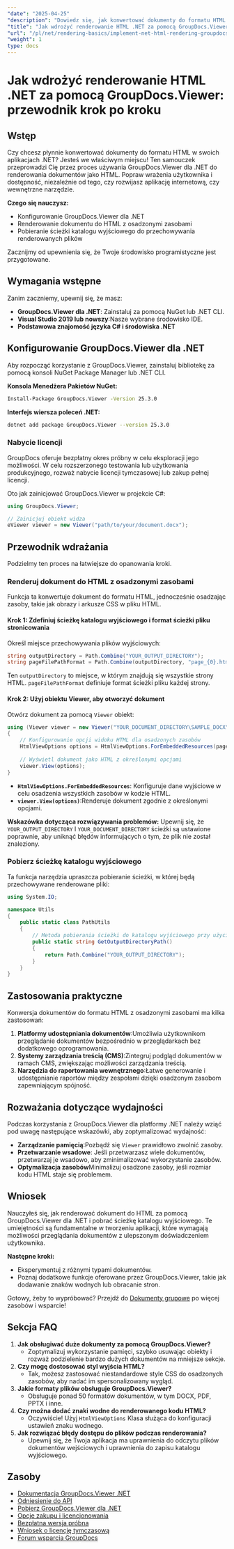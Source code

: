 ```yaml
---
"date": "2025-04-25"
"description": "Dowiedz się, jak konwertować dokumenty do formatu HTML za pomocą GroupDocs.Viewer dla .NET. Ten przewodnik obejmuje konfigurację, kroki renderowania i praktyczne zastosowania."
"title": "Jak wdrożyć renderowanie HTML .NET za pomocą GroupDocs.Viewer? Przewodnik krok po kroku"
"url": "/pl/net/rendering-basics/implement-net-html-rendering-groupdocs-viewer/"
"weight": 1
type: docs
---
```

# Jak wdrożyć renderowanie HTML .NET za pomocą GroupDocs.Viewer: przewodnik krok po kroku

## Wstęp

Czy chcesz płynnie konwertować dokumenty do formatu HTML w swoich aplikacjach .NET? Jesteś we właściwym miejscu! Ten samouczek przeprowadzi Cię przez proces używania GroupDocs.Viewer dla .NET do renderowania dokumentów jako HTML. Popraw wrażenia użytkownika i dostępność, niezależnie od tego, czy rozwijasz aplikację internetową, czy wewnętrzne narzędzie.

**Czego się nauczysz:**
- Konfigurowanie GroupDocs.Viewer dla .NET
- Renderowanie dokumentu do HTML z osadzonymi zasobami
- Pobieranie ścieżki katalogu wyjściowego do przechowywania renderowanych plików

Zacznijmy od upewnienia się, że Twoje środowisko programistyczne jest przygotowane.

## Wymagania wstępne

Zanim zaczniemy, upewnij się, że masz:
- **GroupDocs.Viewer dla .NET**: Zainstaluj za pomocą NuGet lub .NET CLI.
- **Visual Studio 2019 lub nowszy**:Nasze wybrane środowisko IDE.
- **Podstawowa znajomość języka C# i środowiska .NET**

## Konfigurowanie GroupDocs.Viewer dla .NET

Aby rozpocząć korzystanie z GroupDocs.Viewer, zainstaluj bibliotekę za pomocą konsoli NuGet Package Manager lub .NET CLI.

**Konsola Menedżera Pakietów NuGet:**
```bash
Install-Package GroupDocs.Viewer -Version 25.3.0
```

**Interfejs wiersza poleceń .NET:**
```bash
dotnet add package GroupDocs.Viewer --version 25.3.0
```

### Nabycie licencji

GroupDocs oferuje bezpłatny okres próbny w celu eksploracji jego możliwości. W celu rozszerzonego testowania lub użytkowania produkcyjnego, rozważ nabycie licencji tymczasowej lub zakup pełnej licencji.

Oto jak zainicjować GroupDocs.Viewer w projekcie C#:
```csharp
using GroupDocs.Viewer;

// Zainicjuj obiekt widza
eViewer viewer = new Viewer("path/to/your/document.docx");
```

## Przewodnik wdrażania

Podzielmy ten proces na łatwiejsze do opanowania kroki.

### Renderuj dokument do HTML z osadzonymi zasobami

Funkcja ta konwertuje dokument do formatu HTML, jednocześnie osadzając zasoby, takie jak obrazy i arkusze CSS w pliku HTML.

#### Krok 1: Zdefiniuj ścieżkę katalogu wyjściowego i format ścieżki pliku stronicowania

Określ miejsce przechowywania plików wyjściowych:
```csharp
string outputDirectory = Path.Combine("YOUR_OUTPUT_DIRECTORY");
string pageFilePathFormat = Path.Combine(outputDirectory, "page_{0}.html");
```
Ten `outputDirectory` to miejsce, w którym znajdują się wszystkie strony HTML. `pageFilePathFormat` definiuje format ścieżki pliku każdej strony.

#### Krok 2: Użyj obiektu Viewer, aby otworzyć dokument

Otwórz dokument za pomocą `Viewer` obiekt:
```csharp
using (Viewer viewer = new Viewer("YOUR_DOCUMENT_DIRECTORY\SAMPLE_DOCX"))
{
    // Konfigurowanie opcji widoku HTML dla osadzonych zasobów
    HtmlViewOptions options = HtmlViewOptions.ForEmbeddedResources(pageFilePathFormat);
    
    // Wyświetl dokument jako HTML z określonymi opcjami
    viewer.View(options);
}
```
- **`HtmlViewOptions.ForEmbeddedResources`**: Konfiguruje dane wyjściowe w celu osadzenia wszystkich zasobów w kodzie HTML.
- **`viewer.View(options)`**:Renderuje dokument zgodnie z określonymi opcjami.

**Wskazówka dotycząca rozwiązywania problemów:** Upewnij się, że `YOUR_OUTPUT_DIRECTORY` I `YOUR_DOCUMENT_DIRECTORY` ścieżki są ustawione poprawnie, aby uniknąć błędów informujących o tym, że plik nie został znaleziony.

### Pobierz ścieżkę katalogu wyjściowego

Ta funkcja narzędzia upraszcza pobieranie ścieżki, w której będą przechowywane renderowane pliki:
```csharp
using System.IO;

namespace Utils
{
    public static class PathUtils
    {
        // Metoda pobierania ścieżki do katalogu wyjściowego przy użyciu spójnego symbolu zastępczego
        public static string GetOutputDirectoryPath()
        {
            return Path.Combine("YOUR_OUTPUT_DIRECTORY");
        }
    }
}
```

## Zastosowania praktyczne

Konwersja dokumentów do formatu HTML z osadzonymi zasobami ma kilka zastosowań:
1. **Platformy udostępniania dokumentów**:Umożliwia użytkownikom przeglądanie dokumentów bezpośrednio w przeglądarkach bez dodatkowego oprogramowania.
2. **Systemy zarządzania treścią (CMS)**:Zintegruj podgląd dokumentów w ramach CMS, zwiększając możliwości zarządzania treścią.
3. **Narzędzia do raportowania wewnętrznego**:Łatwe generowanie i udostępnianie raportów między zespołami dzięki osadzonym zasobom zapewniającym spójność.

## Rozważania dotyczące wydajności

Podczas korzystania z GroupDocs.Viewer dla platformy .NET należy wziąć pod uwagę następujące wskazówki, aby zoptymalizować wydajność:
- **Zarządzanie pamięcią**:Pozbądź się `Viewer` prawidłowo zwolnić zasoby.
- **Przetwarzanie wsadowe**: Jeśli przetwarzasz wiele dokumentów, przetwarzaj je wsadowo, aby zminimalizować wykorzystanie zasobów.
- **Optymalizacja zasobów**Minimalizuj osadzone zasoby, jeśli rozmiar kodu HTML staje się problemem.

## Wniosek

Nauczyłeś się, jak renderować dokument do HTML za pomocą GroupDocs.Viewer dla .NET i pobrać ścieżkę katalogu wyjściowego. Te umiejętności są fundamentalne w tworzeniu aplikacji, które wymagają możliwości przeglądania dokumentów z ulepszonym doświadczeniem użytkownika.

**Następne kroki:**
- Eksperymentuj z różnymi typami dokumentów.
- Poznaj dodatkowe funkcje oferowane przez GroupDocs.Viewer, takie jak dodawanie znaków wodnych lub obracanie stron.

Gotowy, żeby to wypróbować? Przejdź do [Dokumenty grupowe](https://purchase.groupdocs.com/buy) po więcej zasobów i wsparcie!

## Sekcja FAQ

1. **Jak obsługiwać duże dokumenty za pomocą GroupDocs.Viewer?**
   - Zoptymalizuj wykorzystanie pamięci, szybko usuwając obiekty i rozważ podzielenie bardzo dużych dokumentów na mniejsze sekcje.
2. **Czy mogę dostosować styl wyjścia HTML?**
   - Tak, możesz zastosować niestandardowe style CSS do osadzonych zasobów, aby nadać im spersonalizowany wygląd.
3. **Jakie formaty plików obsługuje GroupDocs.Viewer?**
   - Obsługuje ponad 50 formatów dokumentów, w tym DOCX, PDF, PPTX i inne.
4. **Czy można dodać znaki wodne do renderowanego kodu HTML?**
   - Oczywiście! Użyj `HtmlViewOptions` Klasa służąca do konfiguracji ustawień znaku wodnego.
5. **Jak rozwiązać błędy dostępu do plików podczas renderowania?**
   - Upewnij się, że Twoja aplikacja ma uprawnienia do odczytu plików dokumentów wejściowych i uprawnienia do zapisu katalogu wyjściowego.

## Zasoby
- [Dokumentacja GroupDocs.Viewer .NET](https://docs.groupdocs.com/viewer/net/)
- [Odniesienie do API](https://reference.groupdocs.com/viewer/net/)
- [Pobierz GroupDocs.Viewer dla .NET](https://releases.groupdocs.com/viewer/net/)
- [Opcje zakupu i licencjonowania](https://purchase.groupdocs.com/buy)
- [Bezpłatna wersja próbna](https://releases.groupdocs.com/viewer/net/)
- [Wniosek o licencję tymczasową](https://purchase.groupdocs.com/temporary-license/)
- [Forum wsparcia GroupDocs](https://forum.groupdocs.com/c/viewer/9)